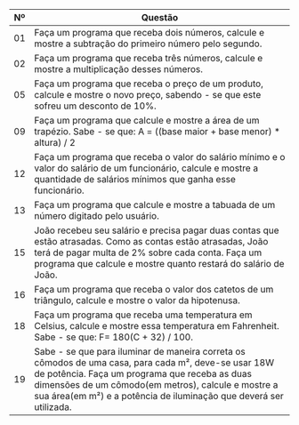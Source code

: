|  Nº  |  Questão  |
|------|-----------|
|  01  | Faça um programa que receba dois números, calcule e mostre a subtração do primeiro número pelo segundo.|
|  02  | Faça um programa que receba três números, calcule e mostre a multiplicação desses números.|
|  05  | Faça um programa que receba o preço de um produto, calcule e mostre o novo preço, sabendo - se que este sofreu um desconto de 10%.|
|  09  | Faça um programa que calcule e mostre a área de um trapézio. Sabe - se que: A = ((base maior + base menor) * altura) / 2|
|  12  | Faça um programa que receba o valor do salário mínimo e o valor do salário de um funcionário, calcule e mostre a quantidade de salários mínimos que ganha esse funcionário.|
|  13  | Faça um programa que calcule e mostre a tabuada de um número digitado pelo usuário.|
|  15  | João recebeu seu salário e precisa pagar duas contas que estão atrasadas. Como as contas estão atrasadas, João terá de pagar multa de 2% sobre cada conta. Faça um programa que calcule e mostre quanto restará do salário de João.|
|  16  | Faça um programa que receba o valor dos catetos de um triângulo, calcule e mostre o valor da hipotenusa.|
|  18  | Faça um programa que receba uma temperatura em Celsius, calcule e mostre essa temperatura em Fahrenheit. Sabe - se que: F= 180(C + 32) / 100.|
|  19  | Sabe - se que para iluminar de maneira correta os cômodos de uma casa, para cada m², deve-se usar 18W de potência. Faça um programa que receba as duas dimensões de um cômodo(em metros), calcule e mostre a sua área(em m²) e a potência de iluminação que deverá ser utilizada.|
